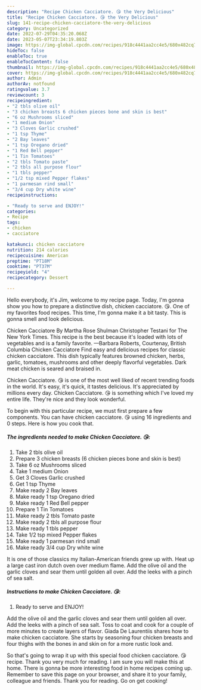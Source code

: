 ```yaml
---
description: "Recipe Chicken Cacciatore. 😘 the Very Delicious"
title: "Recipe Chicken Cacciatore. 😘 the Very Delicious"
slug: 141-recipe-chicken-cacciatore-the-very-delicious
category: Uncategorized
date: 2022-07-29T04:35:20.068Z
date: 2023-05-07T23:34:19.803Z
image: https://img-global.cpcdn.com/recipes/918c4441aa2cc4e5/680x482cq70/chicken-cacciatore-recipe-main-photo.jpg
hideToc: false
enableToc: true
enableTocContent: false
thumbnail: https://img-global.cpcdn.com/recipes/918c4441aa2cc4e5/680x482cq70/chicken-cacciatore-recipe-main-photo.jpg
cover: https://img-global.cpcdn.com/recipes/918c4441aa2cc4e5/680x482cq70/chicken-cacciatore-recipe-main-photo.jpg
author: Admin
authorAv: notfound
ratingvalue: 3.7
reviewcount: 3
recipeingredient:
- "2 tbls olive oil"
- "3 chicken breasts 6 chicken pieces bone and skin is best"
- "6 oz Mushrooms sliced"
- "1 medium Onion"
- "3 Cloves Garlic crushed"
- "1 tsp Thyme"
- "2 Bay leaves"
- "1 tsp Oregano dried"
- "1 Red Bell pepper"
- "1 Tin Tomatoes"
- "2 tbls Tomato paste"
- "2 tbls all purpose flour"
- "1 tbls pepper"
- "1/2 tsp mixed Pepper flakes"
- "1 parmesan rind small"
- "3/4 cup Dry white wine"
recipeinstructions:

- "Ready to serve and ENJOY!"
categories:
- Recipe
tags:
- chicken
- cacciatore

katakunci: chicken cacciatore 
nutrition: 214 calories
recipecuisine: American
preptime: "PT18M"
cooktime: "PT37M"
recipeyield: "4"
recipecategory: Dessert

---
```



Hello everybody, it's Jim, welcome to my recipe page. Today, I'm gonna show you how to prepare a distinctive dish, chicken cacciatore. 😘. One of my favorites food recipes. This time, I'm gonna make it a bit tasty. This is gonna smell and look delicious.

Chicken Cacciatore By Martha Rose Shulman Christopher Testani for The New York Times. This recipe is the best because it&#39;s loaded with lots of vegetables and is a family favorite. —Barbara Roberts, Courtenay, British Columbia Chicken Cacciatore Find easy and delicious recipes for classic chicken cacciatore. This dish typically features browned chicken, herbs, garlic, tomatoes, mushrooms and other deeply flavorful vegetables. Dark meat chicken is seared and braised in.

Chicken Cacciatore. 😘 is one of the most well liked of recent trending foods in the world. It's easy, it's quick, it tastes delicious. It's appreciated by millions every day. Chicken Cacciatore. 😘 is something which I've loved my entire life. They're nice and they look wonderful.


To begin with this particular recipe, we must first prepare a few components. You can have chicken cacciatore. 😘 using 16 ingredients and 0 steps. Here is how you cook that.

<!--inarticleads1-->

##### The ingredients needed to make Chicken Cacciatore. 😘:

1. Take 2 tbls olive oil
1. Prepare 3 chicken breasts (6 chicken pieces bone and skin is best)
1. Take 6 oz Mushrooms sliced
1. Take 1 medium Onion
1. Get 3 Cloves Garlic crushed
1. Get 1 tsp Thyme
1. Make ready 2 Bay leaves
1. Make ready 1 tsp Oregano dried
1. Make ready 1 Red Bell pepper
1. Prepare 1 Tin Tomatoes
1. Make ready 2 tbls Tomato paste
1. Make ready 2 tbls all purpose flour
1. Make ready 1 tbls pepper
1. Take 1/2 tsp mixed Pepper flakes
1. Make ready 1 parmesan rind small
1. Make ready 3/4 cup Dry white wine


It is one of those classics my Italian-American friends grew up with. Heat up a large cast iron dutch oven over medium flame. Add the olive oil and the garlic cloves and sear them until golden all over. Add the leeks with a pinch of sea salt. 

<!--inarticleads2-->

##### Instructions to make Chicken Cacciatore. 😘:


1. Ready to serve and ENJOY!

Add the olive oil and the garlic cloves and sear them until golden all over. Add the leeks with a pinch of sea salt. Toss to coat and cook for a couple of more minutes to create layers of flavor. Giada De Laurentiis shares how to make chicken cacciatore. She starts by seasoning four chicken breasts and four thighs with the bones in and skin on for a more rustic look and. 

So that's going to wrap it up with this special food chicken cacciatore. 😘 recipe. Thank you very much for reading. I am sure you will make this at home. There is gonna be more interesting food in home recipes coming up. Remember to save this page on your browser, and share it to your family, colleague and friends. Thank you for reading. Go on get cooking!
